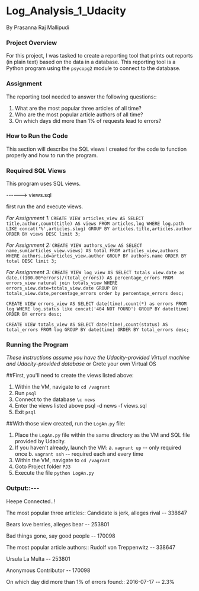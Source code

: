 # Log_Analysis_1_Udacity

By Prasanna Raj Mallipudi

### Project Overview

For this project, I was tasked to create a reporting tool that prints out reports (in plain text) based on the data in a database.
This reporting tool is a Python program using the `psycopg2` module to connect to the database.

### Assignment

The reporting tool needed to answer the following questions::
1. What are the most popular three articles of all time?
2. Who are the most popular article authors of all time?
3. On which days did more than 1% of requests lead to errors?

### How to Run the Code
This section will describe the SQL views I created for the code to function properly and how to run the program.

### Required SQL Views
This program uses SQL views.

------> views.sql

first run the and execute views.

*For Assignment 1:*
`CREATE VIEW articles_view AS SELECT title,author,count(title) AS views
FROM articles,log WHERE log.path LIKE concat('%',articles.slug) GROUP BY articles.title,articles.author ORDER BY views DESC limit 3;`

*For Assignment 2:*
`CREATE VIEW authors_view AS SELECT name,sum(articles_view.views) AS total
FROM articles_view,authors WHERE authors.id=articles_view.author
GROUP BY authors.name ORDER BY total DESC limit 3;`

*For Assignment 3:*
`CREATE VIEW log_view AS SELECT totals_view.date as date,((100.00*errors)/(total_errors)) AS percentage_errors FROM errors_view natural join totals_view
WHERE errors_view.date=totals_view.date GROUP BY totals_view.date,percentage_errors order by percentage_errors desc;`

`CREATE VIEW errors_view AS SELECT date(time),count(*) as errors FROM log WHERE log.status like concat('404 NOT FOUND') GROUP BY date(time) ORDER BY errors desc;`

`CREATE VIEW totals_view AS SELECT date(time),count(status) AS total_errors FROM log GROUP BY date(time) ORDER BY total_errors desc;`

### Running the Program

*These instructions assume you have the Udacity-provided Virtual machine and Udacity-provided database*
or
Crete your own Virtual OS

##First, you'll need to create the views listed above:
1. Within the VM, navigate to `cd /vagrant`
2. Run `psql`
3. Connect to the database `\c news`
4. Enter the views listed above
   psql -d news -f views.sql
5. Exit `psql`

##With those view created, run the `LogAn.py` file:
1. Place the `LogAn.py` file within the same directory as the VM and SQL file provided by Udacity.
2. If you haven't already, launch the VM:
	a. `vagrant up` -- only required once
	b. `vagrant ssh` -- required each and every time
3. Within the VM, navigate to `cd /vagrant`
4. Goto Project folder `PJ3`
5. Execute the file `python LogAn.py`

### Output::---

Heepe Connected..!

The most popular three articles::
Candidate is jerk, alleges rival -- 338647

Bears love berries, alleges bear -- 253801

Bad things gone, say good people -- 170098

The most popular article authors::
Rudolf von Treppenwitz -- 338647

Ursula La Multa -- 253801

Anonymous Contributor -- 170098

On which day did more than 1%  of errors found::
2016-07-17 -- 2.3%

